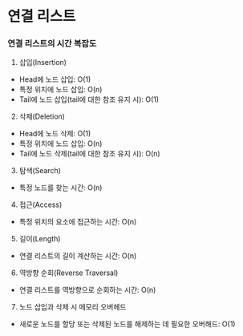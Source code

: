 # 연결 리스트

### 연결 리스트의 시간 복잡도

1. 삽입(Insertion)
* Head에 노드 삽입: O(1)
* 특정 위치에 노드 삽입: O(n)
* Tail에 노드 삽입(tail에 대한 참조 유지 시): O(1)

2. 삭제(Deletion)
* Head에 노드 삭제: O(1)
* 특정 위치에 노드 삽입: O(n)
* Tail에 노드 삭제(tail에 대한 참조 유지 시): O(n)

3. 탐색(Search)
* 특정 노드를 찾는 시간: O(n)

4. 접근(Access)
* 특정 위치의 요소에 접근하는 시간: O(n)

5. 길이(Length)
* 연결 리스트의 길이 계산하는 시간: O(n)

6. 역방향 순회(Reverse Traversal)
* 연결 리스트를 역방향으로 순회하는 시간: O(n)

7. 노드 삽입과 삭제 시 메모리 오버헤드
* 새로운 노드를 할당 또는 삭제된 노드를 해제하는 데 필요한 오버해드: O(1)
